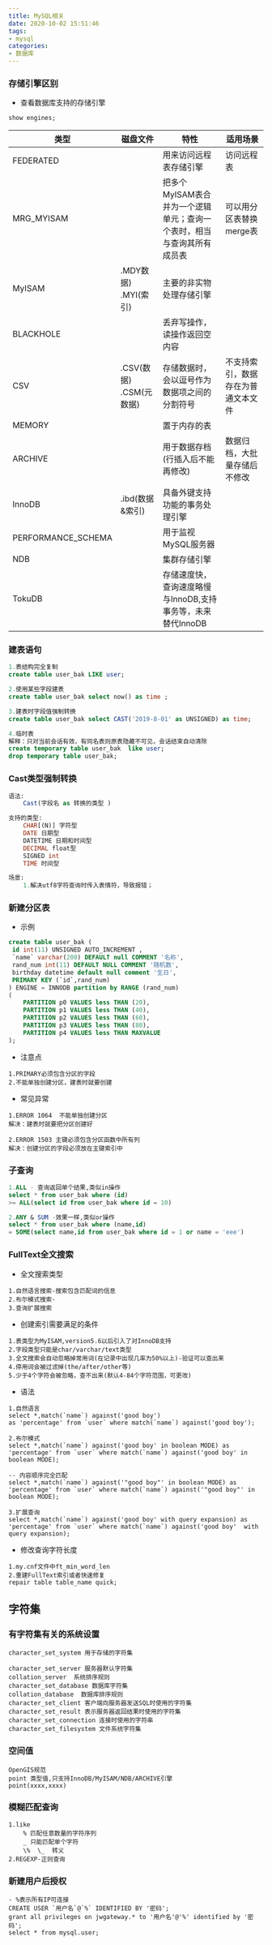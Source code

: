 ```yaml
---
title: MySQL相关
date: 2020-10-02 15:51:46
tags: 
- mysql
categories: 
- 数据库
---
```


### 存储引擎区别

- 查看数据库支持的存储引擎
```sql
show engines;
```

类型 | 磁盘文件 | 特性 | 适用场景
---|--- | --- | --- |
FEDERATED||用来访问远程表存储引擎|访问远程表
MRG_MYISAM||把多个MyISAM表合并为一个逻辑单元；查询一个表时，相当与查询其所有成员表|可以用分区表替换merge表|
MyISAM|.MDY数据)<br/> .MYI(索引)|主要的非实物处理存储引擎|
BLACKHOLE||丢弃写操作，读操作返回空内容|
CSV|.CSV(数据)<br/>.CSM(元数据)|存储数据时，会以逗号作为数据项之间的分割符号|不支持索引，数据存在为普通文本文件
MEMORY||置于内存的表|
ARCHIVE||用于数据存档(行插入后不能再修改)|数据归档，大批量存储后不修改
InnoDB|.ibd(数据&索引)|具备外键支持功能的事务处理引擎|
PERFORMANCE_SCHEMA||用于监视MySQL服务器|
NDB||集群存储引擎||
|TokuDB||存储速度快，查询速度略慢与InnoDB,支持事务等，未来替代InnoDB|


### 建表语句
```sql
1.表结构完全复制
create table user_bak LIKE user;

2.使用某些字段建表
create table user_bak select now() as time ;

3.建表时字段值强制转换
create table user_bak select CAST('2019-8-01' as UNSIGNED) as time;

4.临时表
解释：只对当前会话有效，有同名表则原表隐藏不可见，会话结束自动清除
create temporary table user_bak  like user;
drop temporary table user_bak;
```

### Cast类型强制转换
```sql
语法: 
    Cast(字段名 as 转换的类型 )

支持的类型:
    CHAR[(N)] 字符型 
    DATE 日期型
    DATETIME 日期和时间型
    DECIMAL float型
    SIGNED int
    TIME 时间型

场景:
    1.解决utf8字符查询时传入表情符，导致报错；

```

### 新建分区表
- 示例
```sql
create table user_bak (
 id int(11) UNSIGNED AUTO_INCREMENT ,
 `name` varchar(200) DEFAULT null COMMENT '名称',
 rand_num int(11) DEFAULT NULL COMMENT '随机数',
 birthday datetime default null comment '生日',
 PRIMARY KEY (`id`,rand_num)
) ENGINE = INNODB partition by RANGE (rand_num)
(
	PARTITION p0 VALUES less THAN (20),
	PARTITION p1 VALUES less THAN (40),
	PARTITION p2 VALUES less THAN (60),
	PARTITION p3 VALUES less THAN (80),
	PARTITION p4 VALUES less THAN MAXVALUE
);
```
- 注意点
```text
1.PRIMARY必须包含分区的字段
2.不能单独创建分区，建表时就要创建
```

- 常见异常
```text
1.ERROR 1064  不能单独创建分区
解决：建表时就要把分区创建好

2.ERROR 1503 主键必须包含分区函数中所有列
解决：创建分区的字段必须放在主键索引中
```

### 子查询
```sql
1.ALL - 查询返回单个结果,类似in操作
select * from user_bak where (id) 
>= ALL(select id from user_bak where id = 10)

2.ANY & SUM -效果一样,类似or操作
select * from user_bak where (name,id) 
= SOME(select name,id from user_bak where id = 1 or name = 'eee')

```

### FullText全文搜索
- 全文搜索类型
```text
1.自然语言搜索-搜索包含匹配词的信息
2.布尔模式搜索-
3.查询扩展搜索
```
- 创建索引需要满足的条件
```text
1.表类型为MyISAM,version5.6以后引入了对InnoDB支持
2.字段类型只能是char/varchar/text类型
3.全文搜索会自动忽略掉常用词(在记录中出现几率为50%以上)-验证可以查出来
4.停用词会被过滤掉(the/after/other等)
5.少于4个字符会被忽略，查不出来(默认4-84个字符范围，可更改)
```

- 语法
```text
1.自然语言
select *,match(`name`) against('good boy') 
as 'percentage' from `user` where match(`name`) against('good boy');

2.布尔模式
select *,match(`name`) against('good boy' in boolean MODE) as 'percentage' from `user` where match(`name`) against('good boy' in boolean MODE);

-- 内容顺序完全匹配
select *,match(`name`) against('"good boy"' in boolean MODE) as 'percentage' from `user` where match(`name`) against('"good boy"' in boolean MODE);

3.扩展查询
select *,match(`name`) against('good boy' with query expansion) as 'percentage' from `user` where match(`name`) against('good boy'  with query expansion);

```

- 修改查询字符长度
```text
1.my.cnf文件中ft_min_word_len
2.重建FullText索引或者快速修复
repair table table_name quick;

```

## 字符集
### 有字符集有关的系统设置
```text
character_set_system 用于存储的字符集

character_set_server 服务器默认字符集
collation_server  系统排序规则
character_set_database 数据库字符集
collation_database  数据库排序规则
character_set_client 客户端向服务器发送SQL时使用的字符集
character_set_result 表示服务器返回结果时使用的字符集
character_set_connection 连接时使用的字符串
character_set_filesystem 文件系统字符集
```

### 空间值
```text
OpenGIS规范
point 类型值,只支持InnoDB/MyISAM/NDB/ARCHIVE引擎
point(xxxx,xxxx)
```

### 模糊匹配查询
```text
1.like
    % 匹配任意数量的字符序列
    _ 只能匹配单个字符
    \%  \_  转义
2.REGEXP-正则查询

```

### 新建用户后授权
```
- %表示所有IP可连接
CREATE USER `用户名`@`%` IDENTIFIED BY '密码';
grant all privileges on jwgateway.* to '用户名'@'%' identified by '密码';
select * from mysql.user;
```